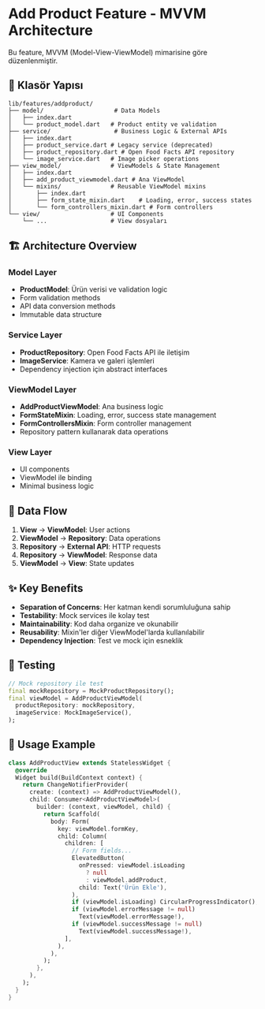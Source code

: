 # Add Product Feature - MVVM Architecture

Bu feature, MVVM (Model-View-ViewModel) mimarisine göre düzenlenmiştir.

## 📁 Klasör Yapısı

```
lib/features/addproduct/
├── model/                    # Data Models
│   ├── index.dart
│   └── product_model.dart   # Product entity ve validation
├── service/                  # Business Logic & External APIs
│   ├── index.dart
│   ├── product_service.dart # Legacy service (deprecated)
│   ├── product_repository.dart # Open Food Facts API repository
│   └── image_service.dart   # Image picker operations
├── view_model/              # ViewModels & State Management
│   ├── index.dart
│   ├── add_product_viewmodel.dart # Ana ViewModel
│   └── mixins/              # Reusable ViewModel mixins
│       ├── index.dart
│       ├── form_state_mixin.dart    # Loading, error, success states
│       └── form_controllers_mixin.dart # Form controllers
└── view/                    # UI Components
    └── ...                  # View dosyaları
```

## 🏗️ Architecture Overview

### Model Layer
- **ProductModel**: Ürün verisi ve validation logic
- Form validation methods
- API data conversion methods
- Immutable data structure

### Service Layer
- **ProductRepository**: Open Food Facts API ile iletişim
- **ImageService**: Kamera ve galeri işlemleri
- Dependency injection için abstract interfaces

### ViewModel Layer
- **AddProductViewModel**: Ana business logic
- **FormStateMixin**: Loading, error, success state management
- **FormControllersMixin**: Form controller management
- Repository pattern kullanarak data operations

### View Layer
- UI components
- ViewModel ile binding
- Minimal business logic

## 🔄 Data Flow

1. **View** → **ViewModel**: User actions
2. **ViewModel** → **Repository**: Data operations
3. **Repository** → **External API**: HTTP requests
4. **Repository** → **ViewModel**: Response data
5. **ViewModel** → **View**: State updates

## ✨ Key Benefits

- **Separation of Concerns**: Her katman kendi sorumluluğuna sahip
- **Testability**: Mock services ile kolay test
- **Maintainability**: Kod daha organize ve okunabilir
- **Reusability**: Mixin'ler diğer ViewModel'larda kullanılabilir
- **Dependency Injection**: Test ve mock için esneklik

## 🧪 Testing

```dart
// Mock repository ile test
final mockRepository = MockProductRepository();
final viewModel = AddProductViewModel(
  productRepository: mockRepository,
  imageService: MockImageService(),
);
```

## 📝 Usage Example

```dart
class AddProductView extends StatelessWidget {
  @override
  Widget build(BuildContext context) {
    return ChangeNotifierProvider(
      create: (context) => AddProductViewModel(),
      child: Consumer<AddProductViewModel>(
        builder: (context, viewModel, child) {
          return Scaffold(
            body: Form(
              key: viewModel.formKey,
              child: Column(
                children: [
                  // Form fields...
                  ElevatedButton(
                    onPressed: viewModel.isLoading 
                      ? null 
                      : viewModel.addProduct,
                    child: Text('Ürün Ekle'),
                  ),
                  if (viewModel.isLoading) CircularProgressIndicator(),
                  if (viewModel.errorMessage != null) 
                    Text(viewModel.errorMessage!),
                  if (viewModel.successMessage != null) 
                    Text(viewModel.successMessage!),
                ],
              ),
            ),
          );
        },
      ),
    );
  }
}
```
